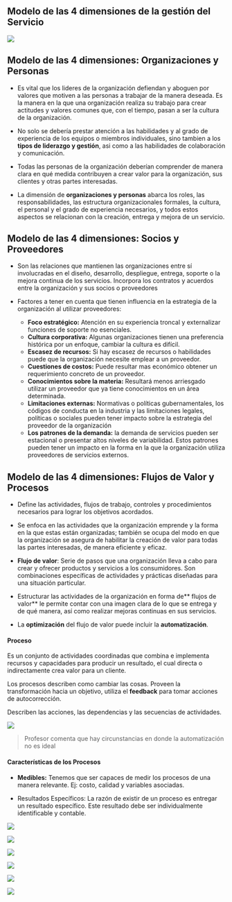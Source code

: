
## Modelo de las 4 dimensiones de la gestión del Servicio

![](https://i.imgur.com/tXMw03V.png)

## Modelo de las 4 dimensiones: Organizaciones y Personas

- Es vital que los lideres de la organización defiendan y aboguen por valores que motiven a las personas a trabajar de la manera deseada. Es la manera en la que una organización realiza su trabajo para crear actitudes y valores comunes que, con el tiempo, pasan a ser la cultura de la organización.

- No solo se debería prestar atención a las habilidades y al grado de experiencia de los equipos o miembros individuales, sino tambien a los **tipos de liderazgo y gestión**, asi como a las habilidades de colaboración y comunicación.

- Todas las personas de la organización deberían comprender de manera clara en qué medida contribuyen a crear valor para la organización, sus clientes y otras partes interesadas.

- La dimensión de **organizaciones y personas** abarca los roles, las responsabilidades, las estructura organizacionales formales, la cultura, el personal y el grado de experiencia necesarios, y todos estos aspectos se relacionan con la creación, entrega y mejora de un servicio.

## Modelo de las 4 dimensiones: Socios y Proveedores


- Son las relaciones que mantienen las organizaciones entre sí involucradas en el diseño, desarrollo, despliegue, entrega, soporte o la mejora continua de los servicios. Incorpora los contratos y acuerdos entre la organización y sus socios o proveedores

- Factores a tener en cuenta que tienen influencia en la estrategia de la organización al utilizar proveedores:
	- **Foco estratégico:** Atención en su experiencia troncal y externalizar funciones de soporte no esenciales.
	- **Cultura corporativa:** Algunas organizaciones tienen una preferencia histórica por un enfoque, cambiar la cultura es difícil.
	- **Escasez de recursos:** Si hay escasez de recursos o habilidades puede que la organización necesite emplear a un proveedor.
	- **Cuestiones de costos:** Puede resultar mas económico obtener un requerimiento concreto de un proveedor.
	- **Conocimientos sobre la materia:** Resultará menos arriesgado utilizar un proveedor que ya tiene conocimientos en un área determinada.
	- **Limitaciones externas:** Normativas o políticas gubernamentales, los códigos de conducta en la industria y las limitaciones legales, políticas o sociales pueden tener impacto sobre la estrategia del proveedor de la organización
	- **Los patrones de la demanda:** la demanda de servicios pueden ser estacional o presentar altos niveles de variabilidad. Estos patrones pueden tener un impacto en la forma en la que la organización utiliza proveedores de servicios externos.


## Modelo de las 4 dimensiones: Flujos de Valor y Procesos


- Define las actividades, flujos de trabajo, controles y procedimientos necesarios para lograr los objetivos acordados.

- Se enfoca en las actividades que la organización emprende y la forma en la que estas están organizadas; también se ocupa del modo en que la organización se asegura de habilitar la creación de valor para todas las partes interesadas, de manera eficiente y eficaz.

- **Flujo de valor**: Serie de pasos que una organización lleva a cabo para crear y ofrecer productos y servicios a los consumidores. Son combinaciones específicas de actividades y prácticas diseñadas para una situación particular.

- Estructurar las actividades de la organización en forma de** flujos de valor** le permite contar con una imagen clara de lo que se entrega y de qué manera, así como realizar mejoras continuas en sus servicios.

- La **optimización** del flujo de valor puede incluir la **automatización**.

#### Proceso

Es un conjunto de actividades coordinadas que combina e implementa recursos y capacidades para producir un resultado, el cual directa o indirectamente crea valor para un cliente.

Los procesos describen como cambiar las cosas. Proveen la transformación hacia un objetivo, utiliza el **feedback** para tomar acciones de autocorrección.

Describen las acciones, las dependencias y las secuencias de actividades.

![](https://i.imgur.com/FvfJ1Aq.png)

> Profesor comenta que hay circunstancias en donde la automatización no es ideal

#### Características de los Procesos

- **Medibles:** Tenemos que ser capaces de medir los procesos de una manera relevante. Ej: costo, calidad y variables asociadas.

- Resultados Específicos: La razón de existir de un proceso es entregar un resultado específico. Este resultado debe ser individualmente identificable y contable.

![](https://i.imgur.com/tQx9cDv.png)


![](https://i.imgur.com/VTr47xZ.png)

![](https://i.imgur.com/eqJ73K9.png)

![](https://i.imgur.com/4aP8b4r.png)

![](https://i.imgur.com/IsPcGLu.png)



![](https://i.imgur.com/xqAj5YE.png)

